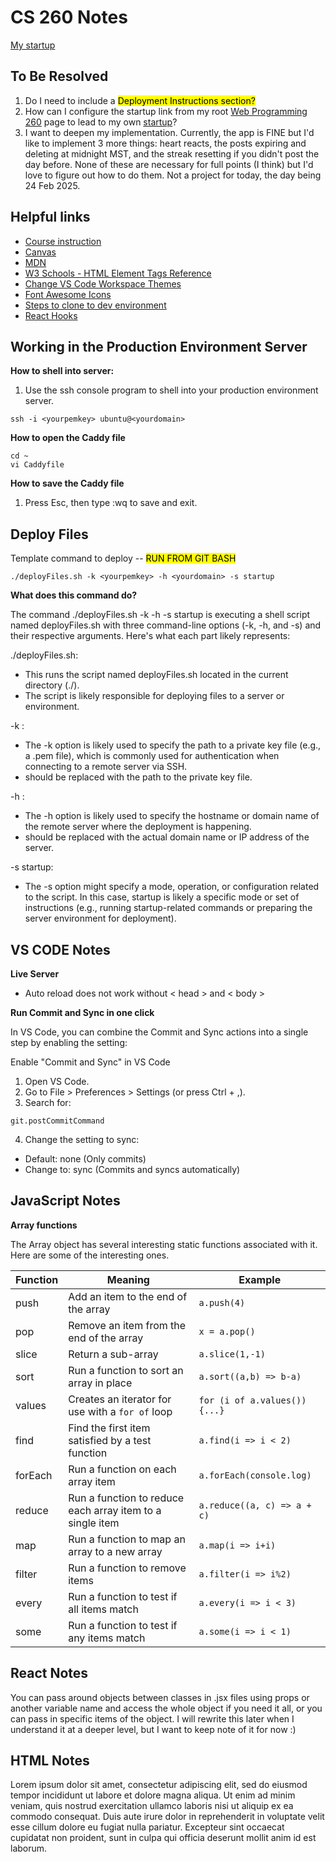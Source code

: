 # CS 260 Notes

[My startup](https://simon.cs260.click)




## To Be Resolved
1. Do I need to include a <mark>Deployment Instructions section?</mark>
2. How can I configure the startup link from my root [Web Programming 260](https://edwardscs.click/) page to lead to my own [startup](https://startup.edwardscs.click/)?
3. I want to deepen my implementation. Currently, the app is FINE but I'd like to implement 3 more things: heart reacts, the posts expiring and deleting at midnight MST, and the streak resetting if you didn't post the day before. None of these are necessary for full points (I think) but I'd love to figure out how to do them. Not a project for today, the day being 24 Feb 2025.




## Helpful links

- [Course instruction](https://github.com/webprogramming260)
- [Canvas](https://byu.instructure.com)
- [MDN](https://developer.mozilla.org)
- [W3 Schools - HTML Element Tags Reference](https://www.w3schools.com/tags/)
- [Change VS Code Workspace Themes](https://medium.com/@juris.savos/setting-a-per-project-colour-scheme-in-vscode-89cc5836b1de)
- [Font Awesome Icons](https://fontawesome.com/icons/)
- [Steps to clone to dev environment](https://docs.github.com/en/repositories/creating-and-managing-repositories/cloning-a-repository)
- [React Hooks](https://react.dev/reference/react/hooks)





## Working in the Production Environment Server

**How to shell into server:**
1. Use the ssh console program to shell into your production environment server.

```
ssh -i <yourpemkey> ubuntu@<yourdomain>
```

**How to open the Caddy file**

```
cd ~
vi Caddyfile
```

**How to save the Caddy file**
1. Press Esc, then type :wq to save and exit.




## Deploy Files
Template command to deploy -- <mark>RUN FROM GIT BASH</mark>
```
./deployFiles.sh -k <yourpemkey> -h <yourdomain> -s startup
```

**What does this command do?**

The command ./deployFiles.sh -k <yourpemkey> -h <yourdomain> -s startup is executing a shell script named deployFiles.sh with three command-line options (-k, -h, and -s) and their respective arguments. Here's what each part likely represents:

./deployFiles.sh:
  * This runs the script named deployFiles.sh located in the current directory (./).
  * The script is likely responsible for deploying files to a server or environment.

-k <yourpemkey>:
 * The -k option is likely used to specify the path to a private key file (e.g., a .pem file), which is commonly used for authentication when connecting to a remote server via SSH.
 * <yourpemkey> should be replaced with the path to the private key file.

-h <yourdomain>:
 * The -h option is likely used to specify the hostname or domain name of the remote server where the deployment is happening.
 * <yourdomain> should be replaced with the actual domain name or IP address of the server.

-s startup:
 * The -s option might specify a mode, operation, or configuration related to the script. In this case, startup is likely a specific mode or set of instructions (e.g., running startup-related commands or preparing the server environment for deployment).


## VS CODE Notes

**Live Server**

* Auto reload does not work without < head > and < body >

**Run Commit and Sync in one click**

In VS Code, you can combine the Commit and Sync actions into a single step by enabling the setting:

Enable "Commit and Sync" in VS Code
1. Open VS Code.
2. Go to File > Preferences > Settings (or press Ctrl + ,).
3. Search for: 
```
git.postCommitCommand
```
4. Change the setting to sync:
  - Default: none (Only commits)
  - Change to: sync (Commits and syncs automatically)



## JavaScript Notes

**Array functions**

The Array object has several interesting static functions associated with it. Here are some of the interesting ones.

| Function | Meaning                                                   | Example                       |
| -------- | --------------------------------------------------------- | ----------------------------- |
| push     | Add an item to the end of the array                       | `a.push(4)`                   |
| pop      | Remove an item from the end of the array                  | `x = a.pop()`                 |
| slice    | Return a sub-array                                        | `a.slice(1,-1)`               |
| sort     | Run a function to sort an array in place                  | `a.sort((a,b) => b-a)`        |
| values   | Creates an iterator for use with a `for of` loop          | `for (i of a.values()) {...}` |
| find     | Find the first item satisfied by a test function          | `a.find(i => i < 2)`          |
| forEach  | Run a function on each array item                         | `a.forEach(console.log)`      |
| reduce   | Run a function to reduce each array item to a single item | `a.reduce((a, c) => a + c)`   |
| map      | Run a function to map an array to a new array             | `a.map(i => i+i)`             |
| filter   | Run a function to remove items                            | `a.filter(i => i%2)`          |
| every    | Run a function to test if all items match                 | `a.every(i => i < 3)`         |
| some     | Run a function to test if any items match                 | `a.some(i => i < 1)`          |


## React Notes

You can pass around objects between classes in .jsx files using props or another variable name and access the whole object if you need it all, or you can pass in specific items of the object. I will rewrite this later when I understand it at a deeper level, but I want to keep note of it for now :)

## HTML Notes

Lorem ipsum dolor sit amet, consectetur adipiscing elit, sed do eiusmod tempor incididunt ut labore et dolore magna aliqua. Ut enim ad minim veniam, quis nostrud exercitation ullamco laboris nisi ut aliquip ex ea commodo consequat. Duis aute irure dolor in reprehenderit in voluptate velit esse cillum dolore eu fugiat nulla pariatur. Excepteur sint occaecat cupidatat non proident, sunt in culpa qui officia deserunt mollit anim id est laborum.
